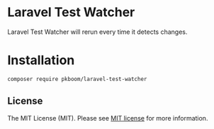 # Laravel Test Watcher

Laravel Test Watcher will rerun every time it detects changes.

# Installation

```bash
composer require pkboom/laravel-test-watcher
```

## License

The MIT License (MIT). Please see [MIT license](http://opensource.org/licenses/MIT) for more information.
